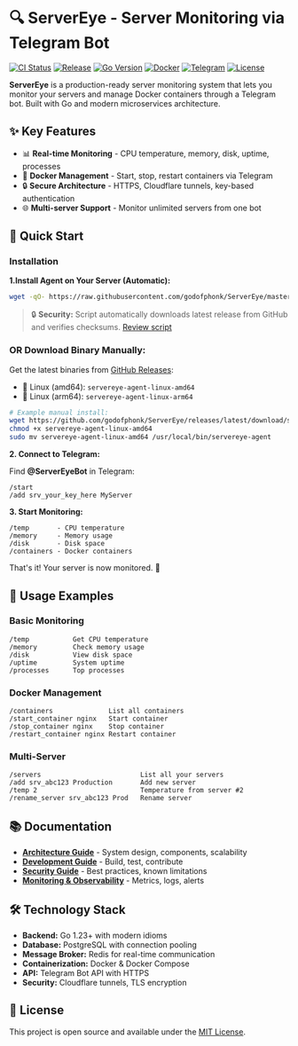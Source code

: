 # 🔍 ServerEye - Server Monitoring via Telegram Bot

[![CI Status](https://github.com/godofphonk/ServerEye/workflows/CI/badge.svg)](https://github.com/godofphonk/ServerEye/actions)
[![Release](https://img.shields.io/github/v/release/godofphonk/ServerEye?style=flat-square)](https://github.com/godofphonk/ServerEye/releases/latest)
[![Go Version](https://img.shields.io/badge/Go-1.23+-00ADD8?style=flat-square&logo=go)](https://golang.org/)
[![Docker](https://img.shields.io/badge/Docker-Ready-2496ED?style=flat-square&logo=docker)](https://www.docker.com/)
[![Telegram](https://img.shields.io/badge/Telegram-Bot-26A5E4?style=flat-square&logo=telegram)](https://telegram.org/)
[![License](https://img.shields.io/badge/License-MIT-green?style=flat-square)](LICENSE)

**ServerEye** is a production-ready server monitoring system that lets you monitor your servers and manage Docker containers through a Telegram bot. Built with Go and modern microservices architecture.

## ✨ Key Features

- 📊 **Real-time Monitoring** - CPU temperature, memory, disk, uptime, processes
- 🐳 **Docker Management** - Start, stop, restart containers via Telegram
- 🔒 **Secure Architecture** - HTTPS, Cloudflare tunnels, key-based authentication
- 🌐 **Multi-server Support** - Monitor unlimited servers from one bot

## 🚀 Quick Start

### Installation 

**1.Install Agent on Your Server (Automatic):**
```bash
wget -qO- https://raw.githubusercontent.com/godofphonk/ServerEye/master/scripts/install-agent.sh | sudo bash
```

> 🔒 **Security:** Script automatically downloads latest release from GitHub and verifies checksums. [Review script](scripts/install-agent.sh)

### **OR Download Binary Manually:**

Get the latest binaries from [GitHub Releases](https://github.com/godofphonk/ServerEye/releases/latest):
- 🐧 Linux (amd64): `servereye-agent-linux-amd64`
- 🐧 Linux (arm64): `servereye-agent-linux-arm64`

```bash
# Example manual install:
wget https://github.com/godofphonk/ServerEye/releases/latest/download/servereye-agent-linux-amd64
chmod +x servereye-agent-linux-amd64
sudo mv servereye-agent-linux-amd64 /usr/local/bin/servereye-agent
```

**2. Connect to Telegram:**

Find **@ServerEyeBot** in Telegram:
```
/start
/add srv_your_key_here MyServer
```

**3. Start Monitoring:**
```
/temp       - CPU temperature  
/memory     - Memory usage
/disk       - Disk space
/containers - Docker containers
```

That's it! Your server is now monitored. 🎉

## 📱 Usage Examples

### Basic Monitoring
```
/temp           Get CPU temperature
/memory         Check memory usage  
/disk           View disk space
/uptime         System uptime
/processes      Top processes
```

### Docker Management
```
/containers              List all containers
/start_container nginx   Start container
/stop_container nginx    Stop container  
/restart_container nginx Restart container
```

### Multi-Server
```
/servers                         List all your servers
/add srv_abc123 Production       Add new server
/temp 2                          Temperature from server #2
/rename_server srv_abc123 Prod   Rename server
```

## 📚 Documentation

- **[Architecture Guide](docs/ARCHITECTURE.md)** - System design, components, scalability
- **[Development Guide](docs/DEVELOPMENT.md)** - Build, test, contribute
- **[Security Guide](docs/SECURITY.md)** - Best practices, known limitations
- **[Monitoring & Observability](docs/MONITORING.md)** - Metrics, logs, alerts

## 🛠️ Technology Stack

- **Backend:** Go 1.23+ with modern idioms
- **Database:** PostgreSQL with connection pooling
- **Message Broker:** Redis for real-time communication
- **Containerization:** Docker & Docker Compose
- **API:** Telegram Bot API with HTTPS
- **Security:** Cloudflare tunnels, TLS encryption

## 📄 License

This project is open source and available under the [MIT License](LICENSE).

